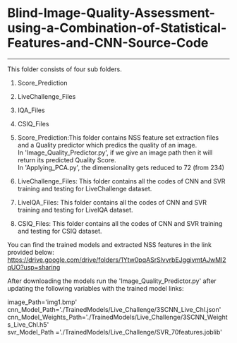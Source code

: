 # Blind-Image-Quality-Assessment-using-a-Combination-of-Statistical-Features-and-CNN-Source-Code
_______________________________________________________________________________________


This folder consists of four sub folders.
1. Score_Prediction
2. LiveChallenge_Files
3. IQA_Files
4. CSIQ_Files

1. Score_Prediction:This folder contains NSS feature set extraction files and a Quality predictor which predics the quality of an image.<br/>
	In 'Image_Quality_Predictor.py', if we give an image path then it will return its predicted Quality Score.<br/>
	In 'Applying_PCA.py', the dimensionality gets reduced to 72 (from 234)<br/>

2. LiveChallenge_Files: This folder contains all the codes of CNN and SVR training and testing for LiveChallenge dataset.<br/>

3. LiveIQA_Files: This folder contains all the codes of CNN and SVR training and testing for LiveIQA dataset.<br/>

4. CSIQ_Files: This folder contains all the codes of CNN and SVR training and testing for CSIQ dataset.<br/>

You can find the trained models and extracted NSS features in the link provided below:<br/>
https://drive.google.com/drive/folders/1Ytw0pqASrSlvvrbEJggivmtAJwMl2qUO?usp=sharing<br/>


After downloading the models run the 'Image_Quality_Predictor.py' after updating the following variables with the trained model links:<br/>

image_Path='img1.bmp'<br/>
cnn_Model_Path='./TrainedModels/Live_Challenge/3SCNN_Live_Chl.json'<br/>
cnn_Model_Weights_Path='./TrainedModels/Live_Challenge/3SCNN_Weights_Live_Chl.h5'<br/>
svr_Model_Path ='./TrainedModels/Live_Challenge/SVR_70features.joblib'<br/>
